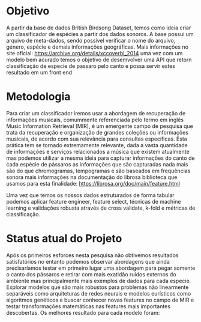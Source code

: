 # Objetivo
A partir da base de dados British Birdsong Dataset, temos como ideia criar um classificador de espécies a partir dos dados sonoros. A base possui um arquivo de meta-dados, sendo possível verificar o nome do arquivo, género, espécie e demais informações geográficas.
Mais informações no site oficial: https://archive.org/details/xccoverbl_2014 uma vez com um modelo bem acurado temos o objetivo de desemvolver uma API que retorn classificação de especie de passaro pelo canto e possa servir estes resultado em um front end

# Metodologia
Para criar um classificador iremos usar a abordagem de recuperação de informações musicais, comummente referenciada pelo termo em inglês Music Information Retrieval (MIR), é um emergente campo de pesquisa que trata da recuperação e organização de grandes coleções ou informações musicais, de acordo com sua relevância para consultas específicas. Esta prática tem se tornado extremamente relevante, dada a vasta quantidade de informações e serviços relacionados a música que existem atualmente mas podemos utilizar a mesma ideia para capturar informações do canto de cada espécie de pássaros as informações que são capturadas nada mais são do que chromogramas, tempogramas e são baseados em frequências sonora mais informações na documentação do librosa biblioteca que usamos para esta finalidade: https://librosa.org/doc/main/feature.html

Uma vez que temos os nossos dados estruturados de forma tabular podemos aplicar feature engineer, feature select, técnicas de machine learning e validações robusta através de cross validate, k-fold e métricas de classificação.

# Status atual do Projeto
 Após os primeiros esforces nesta pesquisa não obtivemos resultados satisfatórios no entanto podemos observar abordagens que ainda precisaríamos testar em primeiro lugar uma abordagem para pegar somente o canto dos pássaros e retirar com mais exatidão ruídos externos do ambiente mas principalmente mais exemplos de dados para cada especie. Explorar modelos que são mais robustos para problemas não linearmente separáveis como arquiteturas de redes neurais e modelos eurísticos como algoritmos genéticos e buscar conhecer novas features no campo de MIR e testar transformações matemáticas nas features mais importantes descobertas. Os melhores resultado para cada modelo foram:
 

